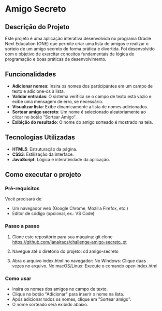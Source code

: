 # Amigo Secreto

## Descrição do Projeto
Este projeto é uma aplicação interativa desenvolvida no programa Oracle Next Education (ONE) que permite criar uma lista de amigos e realizar o sorteio de um amigo secreto de forma prática e divertida. Foi desenvolvido com o objetivo de exercitar conceitos fundamentais de lógica de programação e boas práticas de desenvolvimento.

## Funcionalidades
- **Adicionar nomes**: Insira os nomes dos participantes em um campo de texto e adicione-os à lista.
- **Validar entradas**: O sistema verifica se o campo de texto está vazio e exibe uma mensagem de erro, se necessário.
- **Visualizar lista**: Exibe dinamicamente a lista de nomes adicionados.
- **Sortear amigo secreto**: Um nome é selecionado aleatoriamente ao clicar no botão "Sortear Amigo".
- **Exibição do resultado**: O nome do amigo sorteado é mostrado na tela.

## Tecnologias Utilizadas
- **HTML5**: Estruturação da página.
- **CSS3**: Estilização da interface.
- **JavaScript**: Lógica e interatividade da aplicação.

## Como executar o projeto

### Pré-requisitos
Você precisará de:
- Um navegador web (Google Chrome, Mozilla Firefox, etc.)
- Editor de código (opcional, ex.: VS Code)

### Passo a passo
1. Clone este repositório para sua máquina:
   git clone https://github.com/janairacs/challenge-amigo-secreto_pt

2. Navegue até o diretório do projeto:
   cd amigo-secreto

3. Abra o arquivo index.html no navegador:
   No Windows: Clique duas vezes no arquivo.
   No macOS/Linux: Execute o comando open index.html

###  Como usar
- Insira os nomes dos amigos no campo de texto.
- Clique no botão "Adicionar" para inserir o nome na lista.
- Após adicionar todos os nomes, clique em "Sortear amigo".
- O nome sorteado será exibido abaixo.
